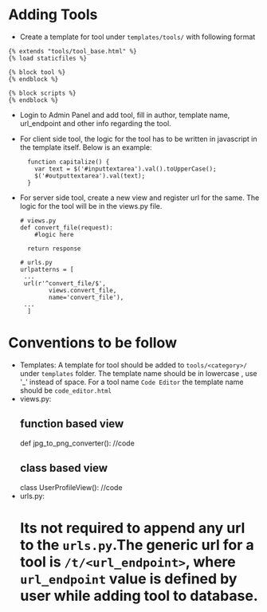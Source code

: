 
# Adding Tools

- Create a template for tool under `templates/tools/` with following format
```
{% extends "tools/tool_base.html" %}
{% load staticfiles %}

{% block tool %}
{% endblock %}

{% block scripts %}
{% endblock %}

```
- Login to Admin Panel and add tool, fill in author, template name, url_endpoint and other info regarding the tool.

- For client side tool, the logic for the tool has to be written in javascript in the template itself. Below is an example:

  ```
    function capitalize() {
      var text = $('#inputtextarea').val().toUpperCase();
      $('#outputtextarea').val(text);
    }
  ```

- For server side tool, create a new view and register url for the same. The logic for the tool will be in the views.py file.
    ```
    # views.py
    def convert_file(request):
        #logic here

      return response

   # urls.py
   urlpatterns = [
     ...
     url(r'^convert_file/$',
            views.convert_file,
            name='convert_file'),
     ...
      ]
    ```


# Conventions to be follow
- Templates: A template for tool should be added to `tools/<category>/` under  `templates` folder. The template name should be in lowercase , use '_' instead of space.
For a tool name `Code Editor` the template name should be `code_editor.html`
- views.py:
  ## function based view
  def jpg_to_png_converter():
    //code
  ## class based view
  class UserProfileView():
      //code
- urls.py:
   # Its not required to append any url to the `urls.py`.The generic url for a tool is `/t/<url_endpoint>`, where `url_endpoint` value is defined by user while adding tool to database.

